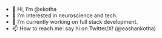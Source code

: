 - 👋 Hi, I’m @ekotha
- 👀 I’m interested in  neuroscience and tech. 
- 🌱 I’m currently working on full stack development.
- 📫 How to reach me: say hi on Twitter/X! (@eashankotha) 

<!---
ekotha/ekotha is a ✨ special ✨ repository because its `README.md` (this file) appears on your GitHub profile.
You can click the Preview link to take a look at your changes.
--->
